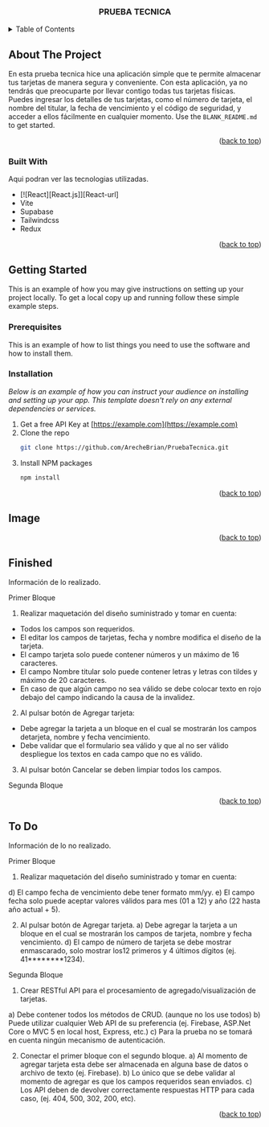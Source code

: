 
<!-- PROJECT LOGO -->
<br />
<div align="center">
  <h3 align="center">PRUEBA TECNICA</h3>
</div>



<!-- TABLE OF CONTENTS -->
<details>
  <summary>Table of Contents</summary>
  <ol>
    <li>
      <a href="#about-the-project">About The Project</a>
      <ul>
        <li><a href="#built-with">Built With</a></li>
      </ul>
    </li>
    <li>
      <a href="#getting-started">Getting Started</a>
      <ul>
        <li><a href="#installation">Installation</a></li>
      </ul>
    </li>
    <li><a href="#usage">Usage</a></li>
    <li><a href="#roadmap">Roadmap</a></li>
    <li href="#finished"><a>Finished</a></li>
    <li><a href="#To Do">To Do</a></li>
  </ol>
</details>



<!-- ABOUT THE PROJECT -->
## About The Project

En esta prueba tecnica hice una aplicación simple que te permite almacenar tus tarjetas de manera segura y conveniente. Con esta aplicación, ya no tendrás que preocuparte por llevar contigo todas tus tarjetas físicas. Puedes ingresar los detalles de tus tarjetas, como el número de tarjeta, el nombre del titular, la fecha de vencimiento y el código de seguridad, y acceder a ellos fácilmente en cualquier momento.
Use the `BLANK_README.md` to get started.

<p align="right">(<a href="#readme-top">back to top</a>)</p>



### Built With

Aqui podran ver las tecnologias utilizadas.

* [![React][React.js]][React-url]
* Vite
* Supabase
* Tailwindcss
* Redux

<p align="right">(<a href="#readme-top">back to top</a>)</p>

<!-- GETTING STARTED -->
## Getting Started

This is an example of how you may give instructions on setting up your project locally.
To get a local copy up and running follow these simple example steps.

### Prerequisites

This is an example of how to list things you need to use the software and how to install them.

### Installation

_Below is an example of how you can instruct your audience on installing and setting up your app. This template doesn't rely on any external dependencies or services._

1. Get a free API Key at [https://example.com](https://example.com)
2. Clone the repo
   ```sh
   git clone https://github.com/ArecheBrian/PruebaTecnica.git
   ```
3. Install NPM packages
   ```sh
   npm install
   ```

<p align="right">(<a href="#readme-top">back to top</a>)</p>

<!-- Image -->
## Image

<p align="right">(<a href="#readme-top">back to top</a>)</p>

<!-- Finished -->
## Finished

Información de lo realizado.

Primer Bloque

1) Realizar maquetación del diseño suministrado y tomar en cuenta:
   
  * Todos los campos son requeridos.
  * El editar los campos de tarjetas, fecha y nombre modifica el diseño de la tarjeta.
  * El campo tarjeta solo puede contener números y un máximo de 16 caracteres.
  * El campo Nombre titular solo puede contener letras y letras con tildes y máximo
  de 20 caracteres.
  * En caso de que algún campo no sea válido se debe colocar texto en rojo debajo
  del campo indicando la causa de la invalidez.

2) Al pulsar botón de Agregar tarjeta:
   
  * Debe agregar la tarjeta a un bloque en el cual se mostrarán los campos detarjeta, nombre y fecha vencimiento.
  * Debe validar que el formulario sea válido y que al no ser válido despliegue los textos en cada campo que no es válido.
 
3) Al pulsar botón Cancelar se deben limpiar todos los campos.

Segunda Bloque

<p align="right">(<a href="#readme-top">back to top</a>)</p>

<!-- Finished -->
## To Do

Información de lo no realizado.

Primer Bloque

1) Realizar maquetación del diseño suministrado y tomar en cuenta:
   
  d) El campo fecha de vencimiento debe tener formato mm/yy.
  e) El campo fecha solo puede aceptar valores válidos para mes (01 a 12) y año (22
  hasta año actual + 5).

2) Al pulsar botón de Agregar tarjeta.
  a) Debe agregar la tarjeta a un bloque en el cual se mostrarán los campos de
  tarjeta, nombre y fecha vencimiento.
  d) El campo de número de tarjeta se debe mostrar enmascarado, solo mostrar los12 primeros y 4 últimos dígitos (ej. 41********1234).

Segunda Bloque

1) Crear RESTful API para el procesamiento de agregado/visualización de tarjetas.
   
  a) Debe contener todos los métodos de CRUD. (aunque no los use todos)
  b) Puede utilizar cualquier Web API de su preferencia (ej. Firebase, ASP.Net Core o MVC 5 en local host, Express, etc.)
  c) Para la prueba no se tomará en cuenta ningún mecanismo de autenticación.
  
2) Conectar el primer bloque con el segundo bloque.
  a) Al momento de agregar tarjeta esta debe ser almacenada en alguna base de datos o archivo de texto (ej. Firebase).
  b) Lo único que se debe validar al momento de agregar es que los campos requeridos sean enviados.
  c) Los API deben de devolver correctamente respuestas HTTP para cada caso, (ej. 404, 500, 302, 200, etc).

<p align="right">(<a href="#readme-top">back to top</a>)</p>



